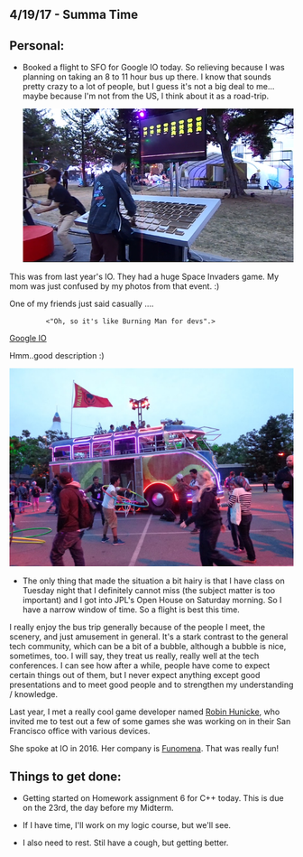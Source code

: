 ## 4/19/17 - Summa Time


## Personal: 

- Booked a flight to SFO for Google IO today. So relieving because
  I was planning on taking an 8 to 11 hour bus up there. I know that sounds
  pretty crazy to a lot of people, but I guess it's not a big deal to me...
  maybe because I'm not from the US, I think about it as a road-trip.
  
  ![Google IO](/images/io1.png) 
  
This was from last year's IO. They had a huge Space Invaders game.
My mom was just confused by my photos from that event.  :)

One of my friends just said casually ....

             <"Oh, so it's like Burning Man for devs".> 
             
[Google IO](https://events.google.com/io/)
               

Hmm..good description :)

![Google IO_1](/images/io2.png) 
  
 - The only thing that made the situation a bit hairy is that I have class
  on Tuesday night that I definitely cannot miss (the subject matter is too
  important) and I got into JPL's Open House on Saturday morning. 
  So I have a narrow window of time. So a flight is best this time.
  
  I really enjoy the bus trip generally because of the people I meet, 
  the scenery, and just amusement in general. It's a stark contrast
  to the general tech community, which can be a bit of a bubble, 
  although a bubble is nice, sometimes, too. I will say, they treat
  us really, really well at the tech conferences. I can see how after 
  a while, people have come to expect certain things out of them,
  but I never expect anything except good presentations and to meet
  good people and to strengthen my understanding / knowledge. 
  
  Last year, I met a really cool game developer
  named [Robin Hunicke](https://en.wikipedia.org/wiki/Robin_Hunicke),
  who invited me to test out a few of some games she was working on in their 
  San Francisco office with various devices. 
  
  She spoke at IO in 2016. 
  Her company is [Funomena](http://www.funomena.com/).
  That was really fun!
  
## Things to get done:

- Getting started on Homework assignment 6 for C++ today. 
  This is due on the 23rd, the day before my Midterm. 
  
- If I have time, I'll work on my logic course, but we'll see. 

- I also need to rest. Stil have a cough, but getting better.


  
  


